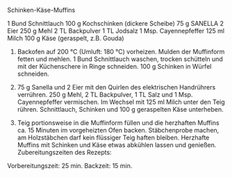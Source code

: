Schinken-Käse-Muffins

1 Bund Schnittlauch
100 g Kochschinken (dickere Scheibe)
75 g SANELLA
2 Eier
250 g Mehl
2 TL Backpulver
1 TL Jodsalz
1 Msp. Cayennepfeffer
125 ml Milch
100 g Käse (geraspelt, z.B. Gouda)

1. Backofen auf 200 °C (Umluft: 180 °C) vorheizen. Mulden der Muffinform fetten und mehlen. 1 Bund Schnittlauch waschen, trocken schütteln und mit der Küchenschere in Ringe schneiden. 100 g Schinken in Würfel schneiden.

2. 75 g Sanella und 2 Eier mit den Quirlen des elektrischen Handrührers verrühren. 250 g Mehl, 2 TL Backpulver, 1 TL Salz und 1 Msp. Cayennepfeffer vermischen. Im Wechsel mit 125 ml Milch unter den Teig rühren. Schnittlauch, Schinken und 100 g geraspelten Käse unterheben.

3. Teig portionsweise in die Muffinform füllen und die herzhaften Muffins ca. 15 Minuten im vorgeheizten Ofen backen. Stäbchenprobe machen, am Holzstäbchen darf kein flüssiger Teig haften bleiben. Herzhafte Muffins mit Schinken und Käse etwas abkühlen lassen und genießen.
Zubereitungszeiten des Rezepts:

Vorbereitungszeit:
    25 min.
Backzeit:
    15 min.

